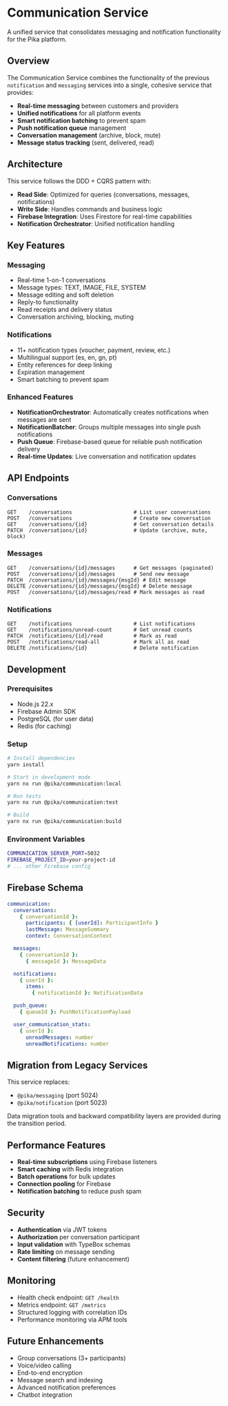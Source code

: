 # Communication Service

A unified service that consolidates messaging and notification functionality for the Pika platform.

## Overview

The Communication Service combines the functionality of the previous `notification` and `messaging` services into a single, cohesive service that provides:

- **Real-time messaging** between customers and providers
- **Unified notifications** for all platform events
- **Smart notification batching** to prevent spam
- **Push notification queue** management
- **Conversation management** (archive, block, mute)
- **Message status tracking** (sent, delivered, read)

## Architecture

This service follows the DDD + CQRS pattern with:

- **Read Side**: Optimized for queries (conversations, messages, notifications)
- **Write Side**: Handles commands and business logic
- **Firebase Integration**: Uses Firestore for real-time capabilities
- **Notification Orchestrator**: Unified notification handling

## Key Features

### Messaging

- Real-time 1-on-1 conversations
- Message types: TEXT, IMAGE, FILE, SYSTEM
- Message editing and soft deletion
- Reply-to functionality
- Read receipts and delivery status
- Conversation archiving, blocking, muting

### Notifications

- 11+ notification types (voucher, payment, review, etc.)
- Multilingual support (es, en, gn, pt)
- Entity references for deep linking
- Expiration management
- Smart batching to prevent spam

### Enhanced Features

- **NotificationOrchestrator**: Automatically creates notifications when messages are sent
- **NotificationBatcher**: Groups multiple messages into single push notifications
- **Push Queue**: Firebase-based queue for reliable push notification delivery
- **Real-time Updates**: Live conversation and notification updates

## API Endpoints

### Conversations

```
GET    /conversations                    # List user conversations
POST   /conversations                    # Create new conversation
GET    /conversations/{id}               # Get conversation details
PATCH  /conversations/{id}               # Update (archive, mute, block)
```

### Messages

```
GET    /conversations/{id}/messages      # Get messages (paginated)
POST   /conversations/{id}/messages      # Send new message
PATCH  /conversations/{id}/messages/{msgId} # Edit message
DELETE /conversations/{id}/messages/{msgId} # Delete message
POST   /conversations/{id}/messages/read # Mark messages as read
```

### Notifications

```
GET    /notifications                    # List notifications
GET    /notifications/unread-count       # Get unread counts
PATCH  /notifications/{id}/read          # Mark as read
POST   /notifications/read-all           # Mark all as read
DELETE /notifications/{id}               # Delete notification
```

## Development

### Prerequisites

- Node.js 22.x
- Firebase Admin SDK
- PostgreSQL (for user data)
- Redis (for caching)

### Setup

```bash
# Install dependencies
yarn install

# Start in development mode
yarn nx run @pika/communication:local

# Run tests
yarn nx run @pika/communication:test

# Build
yarn nx run @pika/communication:build
```

### Environment Variables

```bash
COMMUNICATION_SERVER_PORT=5032
FIREBASE_PROJECT_ID=your-project-id
# ... other Firebase config
```

## Firebase Schema

```yaml
communication:
  conversations:
    { conversationId }:
      participants: { [userId]: ParticipantInfo }
      lastMessage: MessageSummary
      context: ConversationContext

  messages:
    { conversationId }:
      { messageId }: MessageData

  notifications:
    { userId }:
      items:
        { notificationId }: NotificationData

  push_queue:
    { queueId }: PushNotificationPayload

  user_communication_stats:
    { userId }:
      unreadMessages: number
      unreadNotifications: number
```

## Migration from Legacy Services

This service replaces:

- `@pika/messaging` (port 5024)
- `@pika/notification` (port 5023)

Data migration tools and backward compatibility layers are provided during the transition period.

## Performance Features

- **Real-time subscriptions** using Firebase listeners
- **Smart caching** with Redis integration
- **Batch operations** for bulk updates
- **Connection pooling** for Firebase
- **Notification batching** to reduce push spam

## Security

- **Authentication** via JWT tokens
- **Authorization** per conversation participant
- **Input validation** with TypeBox schemas
- **Rate limiting** on message sending
- **Content filtering** (future enhancement)

## Monitoring

- Health check endpoint: `GET /health`
- Metrics endpoint: `GET /metrics`
- Structured logging with correlation IDs
- Performance monitoring via APM tools

## Future Enhancements

- Group conversations (3+ participants)
- Voice/video calling
- End-to-end encryption
- Message search and indexing
- Advanced notification preferences
- Chatbot integration
